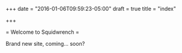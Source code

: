+++
date = "2016-01-06T09:59:23-05:00"
draft = true
title = "index"

+++

= Welcome to Squidwrench =

Brand new site, coming... soon?

